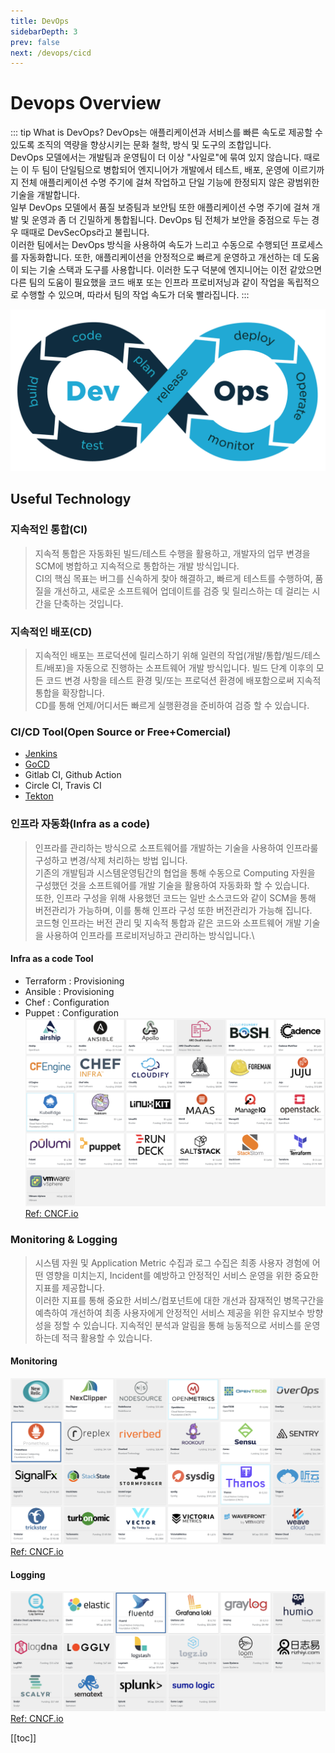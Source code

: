 ```yaml
---
title: DevOps
sidebarDepth: 3
prev: false
next: /devops/cicd
---
```


# Devops Overview

::: tip What is DevOps?
DevOps는 애플리케이션과 서비스를 빠른 속도로 제공할 수 있도록 조직의 역량을 향상시키는 문화 철학, 방식 및 도구의 조합입니다.\
DevOps 모델에서는 개발팀과 운영팀이 더 이상 "사일로"에 묶여 있지 않습니다. 때로는 이 두 팀이 단일팀으로 병합되어 엔지니어가 개발에서 테스트, 배포, 운영에 이르기까지 전체 애플리케이션 수명 주기에 걸쳐 작업하고 단일 기능에 한정되지 않은 광범위한 기술을 개발합니다.\
일부 DevOps 모델에서 품질 보증팀과 보안팀 또한 애플리케이션 수명 주기에 걸쳐 개발 및 운영과 좀 더 긴밀하게 통합됩니다. DevOps 팀 전체가 보안을  중점으로 두는 경우 때때로 DevSecOps라고 불립니다.\
이러한 팀에서는 DevOps 방식을 사용하여 속도가 느리고 수동으로 수행되던 프로세스를 자동화합니다. 또한, 애플리케이션을 안정적으로 빠르게 운영하고 
개선하는 데 도움이 되는 기술 스택과 도구를 사용합니다. 이러한 도구 덕분에 엔지니어는 이전 같았으면 다른 팀의 도움이 필요했을 코드 배포 또는 인프라 
프로비저닝과 같이 작업을 독립적으로 수행할 수 있으며, 따라서 팀의 작업 속도가 더욱 빨라집니다.
:::

![](./img/2020-03-05-23-28-46.png)

## Useful Technology

### 지속적인 통합(CI)
> 지속적 통합은 자동화된 빌드/테스트 수행을 활용하고, 개발자의 업무 변경을 SCM에 병합하고 지속적으로 통합하는 개발 방식입니다.\
> CI의 핵심 목표는 버그를 신속하게 찾아 해결하고, 빠르게 테스트를 수행하여, 품질을 개선하고, 새로운 소프트웨어 업데이트를 검증 및 릴리스하는 데
> 걸리는 시간을 단축하는 것입니다.

### 지속적인 배포(CD)
> 지속적인 배포는 프로덕션에 릴리스하기 위해 일련의 작업(개발/통합/빌드/테스트/배포)을 자동으로 진행하는 소프트웨어 개발 방식입니다.
> 빌드 단계 이후의 모든 코드 변경 사항을 테스트 환경 및/또는 프로덕션 환경에 배포함으로써 지속적 통합을 확장합니다.\
> CD를 통해 언제/어디서든 빠르게 실행환경을 준비하여 검증 할 수 있습니다.

### CI/CD Tool(Open Source or Free+Comercial)

- [Jenkins](https://jenkins.io/doc/)
- [GoCD](https://docs.gocd.org/current/)
- Gitlab CI, Github Action
- Circle CI, Travis CI
- [Tekton](https://tekton.dev/)

### 인프라 자동화(Infra as a code)
> 인프라를 관리하는 방식으로 소프트웨어를 개발하는 기술을 사용하여 인프라룰 구성하고 변경/삭제 처리하는 방법 입니다.\
> 기존의 개발팀과 시스템운영팀간의 협업을 통해 수동으로 Computing 자원을 구성했던 것을 소프트웨어를 개발 기술을 활용하여 자동화화 할 수 있습니다.\
> 또한, 인프라 구성을 위해 사용했던 코드는 일반 소스코드와 같이 SCM을 통해 버전관리가 가능하며, 이를 통해 인프라 구성 또한 버전관리가 가능해 집니다.\
> 코드형 인프라는 버전 관리 및 지속적 통합과 같은 코드와 소프트웨어 개발 기술을 사용하여 인프라를 프로비저닝하고 관리하는 방식입니다.\

#### Infra as a code Tool
- Terraform : Provisioning
- Ansible : Provisioning
- Chef : Configuration 
- Puppet : Configuration
  ![](./img/2020-03-06-10-42-58.png)
  [Ref: CNCF.io](https://landscape.cncf.io/category=automation-configuration&format=card-mode&grouping=category)

### Monitoring & Logging
> 시스템 자원 및 Application Metric 수집과 로그 수집은 최종 사용자 경험에 어떤 영향을 미치는지, Incident를 예방하고 안정적인 서비스 운영을 위한 중요한 지표를 제공합니다.\
> 이러한 지표를 통해 중요한 서비스/컴포넌트에 대한 개선과 잠재적인 병목구간을 예측하여 개선하여 최종 사용자에게 안정적인 서비스 제공을 위한 유지보수 방향성을 정할 수 있습니다.
> 지속적인 분석과 알림을 통해 능동적으로 서비스를 운영하는데 적극 활용할 수 있습니다.

#### Monitoring

![](./img/2020-03-06-10-46-56.png)
[Ref: CNCF.io](https://landscape.cncf.io/category=observability-and-analysis&format=card-mode&grouping=category)

#### Logging

![](./img/2020-03-06-10-46-20.png)
[Ref: CNCF.io](https://landscape.cncf.io/category=observability-and-analysis&format=card-mode&grouping=category)

[[toc]]